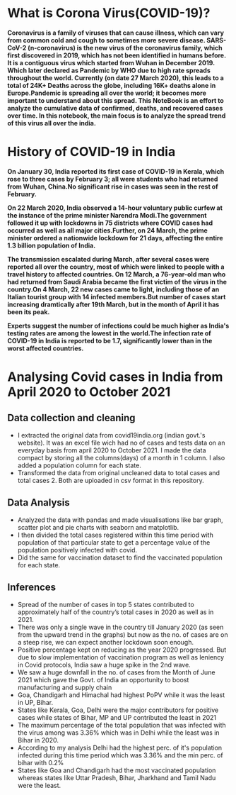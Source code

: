 # What is Corona Virus(COVID-19)?

**Coronavirus is a family of viruses that can cause illness, which can vary from common cold and cough to sometimes more severe disease. SARS-CoV-2 (n-coronavirus) is the new virus of the coronavirus family, which first discovered in 2019, which has not been identified in humans before. It is a contiguous virus which started from Wuhan in December 2019. Which later declared as Pandemic by WHO due to high rate spreads throughout the world. Currently (on date 27 March 2020), this leads to a total of 24K+ Deaths across the globe, including 16K+ deaths alone in Europe.Pandemic is spreading all over the world; it becomes more important to understand about this spread. This NoteBook is an effort to analyze the cumulative data of confirmed, deaths, and recovered cases over time. In this notebook, the main focus is to analyze the spread trend of this virus all over the india.**

# History of COVID-19 in India

**On January 30, India reported its first case of COVID-19 in Kerala, which rose to three cases by February 3; all were students who had returned from Wuhan, China.No significant rise in cases was seen in the rest of February.**

**On 22 March 2020, India observed a 14-hour voluntary public curfew at the instance of the prime minister Narendra Modi.The government followed it up with lockdowns in 75 districts where COVID cases had occurred as well as all major cities.Further, on 24 March, the prime minister ordered a nationwide lockdown for 21 days, affecting the entire 1.3 billion population of India.**

**The transmission escalated during March, after several cases were reported all over the country, most of which were linked to people with a travel history to affected countries. On 12 March, a 76-year-old man who had returned from Saudi Arabia became the first victim of the virus in the country.On 4 March, 22 new cases came to light, including those of an Italian tourist group with 14 infected members.But number of cases start increasing dramtically after 19th March, but in the month of April it has been its peak.**

**Experts suggest the number of infections could be much higher as India's testing rates are among the lowest in the world.The infection rate of COVID-19 in India is reported to be 1.7, significantly lower than in the worst affected countries.**

# Analysing Covid cases in India from April 2020 to October 2021

## Data collection and cleaning

* I extracted the original data from covid19india.org (indian govt.'s website). It was an excel file wich had no of cases and tests data on an everyday basis from
april 2020 to October 2021. I made the data compact by storing all the columns(days) of a month in 1 column. I also added a population column for each state.
* Transformed the data from original uncleaned data to total cases and total cases 2. Both are uploaded in csv format in this repository.


## Data Analysis

* Analyzed the data with pandas and made visualisations like bar graph, scatter plot and pie charts with seaborn and matplotlib.  
* I then divided the total cases registered within this time period with population of that particular state to get a percentage value of the population positively infected with covid.
* Did the same for vaccination dataset to find the vaccinated  population for each state.

## Inferences
*  Spread of the number of cases in top 5 states contributed to approximately half of the country’s total cases in 2020 as well as in 2021.
*  There was only a single wave in the country till January 2020 (as seen from the upward trend in the graphs) but now as the no. of cases are on a steep rise, we can expect another lockdown soon enough.
* Positive percentage kept on reducing as the year 2020 progressed. But due to slow implementation of vaccination program as well as leniency in Covid protocols, India saw a huge spike in the 2nd wave.
* We saw a huge downfall in the no. of cases from the Month of June 2021 which gave the Govt. of India an opportunity to boost manufacturing and supply chain
* Goa, Chandigarh and Himachal had highest PoPV while it was the least in UP, Bihar.
* States like Kerala, Goa, Delhi were the major contributors for positive cases while states of Bihar, MP and UP contributed the least in 2021
* The maximum percentage of the total population that was infected with the virus among was 3.36% which was in Delhi while the least was in Bihar in 2020.
* According to my analysis Delhi had the highest perc. of it's population infected during this time period which was 3.36% and the min perc. of bihar with 0.2%
* States like Goa and Chandigarh had the most vaccinated population whereas states like Uttar Pradesh, Bihar, Jharkhand and Tamil Nadu were the least.
